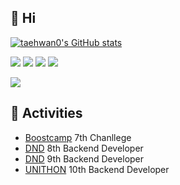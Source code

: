 ## 👋 Hi 

[![taehwan0's GitHub stats](https://github-readme-stats.vercel.app/api?username=taehwan0&show_icons=true&theme=dracula)](https://github.com/anuraghazra/github-readme-stats)

<img src="https://img.shields.io/badge/Java-437291?style=flat-square&logo=openjdk&logoColor=white"/> <img src="https://img.shields.io/badge/Typescript-3178C6?style=flat-square&logo=typescript&logoColor=white"/> 
<img src="https://img.shields.io/badge/Spring-6DB33F?style=flat-square&logo=Spring&logoColor=white"/> <img src="https://img.shields.io/badge/nest-E0234E?style=flat-square&logo=nestjs&logoColor=white"/>

<a href="https://velog.io/@jangtaehwan">
    <img src="https://img.shields.io/badge/VELOG-11B48A?style=for-the-badge&logo=Velog&logoColor=white&link=https://velog.io/@jangtaehwan"/>
</a>

## 🏃 Activities 

- [Boostcamp](https://boostcamp.connect.or.kr/) 7th Chanllege
- [DND](https://www.dnd.ac/) 8th Backend Developer
- [DND](https://www.dnd.ac/) 9th Backend Developer
- [UNITHON](https://www.unit.center/unithon) 10th Backend Developer
